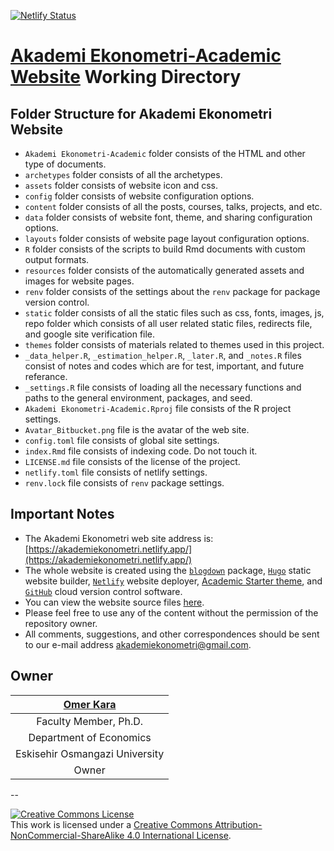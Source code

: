 [![Netlify Status](https://api.netlify.com/api/v1/badges/2a352c3b-95ae-4338-98ce-95412f55742c/deploy-status)](https://app.netlify.com/sites/akademiekonometri/deploys)

# [Akademi Ekonometri-Academic Website](https://akademiekonometri.netlify.app/) Working Directory

## Folder Structure for Akademi Ekonometri Website 

- `Akademi Ekonometri-Academic` folder consists of the HTML and other type of documents.
- `archetypes` folder consists of all the archetypes.
- `assets` folder consists of website icon and css.
- `config` folder consists of website configuration options.
- `content` folder consists of all the posts, courses, talks, projects, and etc.
- `data` folder consists of website font, theme, and sharing configuration options.
- `layouts` folder consists of website page layout configuration options.
- `R` folder consists of the scripts to build Rmd documents with custom output formats.
- `resources` folder consists of the automatically generated assets and images for website pages.
- `renv` folder consists of the settings about the `renv` package for package version control.
- `static` folder consists of all the static files such as css, fonts, images, js, repo folder which consists of all user related static files, redirects file, and google site verification file.
- `themes` folder consists of materials related to themes used in this project.
- `_data_helper.R`, `_estimation_helper.R`, `_later.R`, and `_notes.R` files consist of notes and codes which are for test, important, and future referance.
- `_settings.R` file consists of loading all the necessary functions and paths to the general environment, packages, and seed.
- `Akademi Ekonometri-Academic.Rproj` file consists of the R project settings.
- `Avatar_Bitbucket.png` file is the avatar of the web site.
- `config.toml` file consists of global site settings.
- `index.Rmd` file consists of indexing code. Do not touch it.
- `LICENSE.md` file consists of the license of the project.
- `netlify.toml` file consists of netlify settings.
- `renv.lock` file consists of `renv` package settings.

## Important Notes
- The Akademi Ekonometri web site address is: [https://akademiekonometri.netlify.app/](https://akademiekonometri.netlify.app/)
- The whole website is created using the [`blogdown`](https://bookdown.org/yihui/blogdown/) package, [`Hugo`](https://gohugo.io/) static website builder, [`Netlify`](https://www.netlify.com/) website deployer, [Academic Starter theme](https://wowchemy.com/), and [`GitHub`](https://github.com/) cloud version control software.
- You can view the website source files [here](https://github.com/akademiekonometri/akademi-ekonometri-academic).
- Please feel free to use any of the content without the permission of the repository owner.
- All comments, suggestions, and other correspondences should be sent to our e-mail address [akademiekonometri@gmail.com](<mailto:akademiekonometri@gmail.com>).

## Owner
| [Omer Kara](<omer.kara.ylsy@gmail.com>) |
| :---: |
| Faculty Member, Ph.D. |
| Department of Economics |
| Eskisehir Osmangazi University |
| Owner |

--

<a rel="license" href="http://creativecommons.org/licenses/by-nc-sa/4.0/"><img alt="Creative Commons License" style="border-width:0" src="https://i.creativecommons.org/l/by-nc-sa/4.0/88x31.png" /></a><br />This work is licensed under a <a rel="license" href="http://creativecommons.org/licenses/by-nc-sa/4.0/">Creative Commons Attribution-NonCommercial-ShareAlike 4.0 International License</a>.

